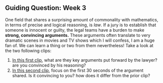 ## Guiding Question: Week 3

One field that shares a surprising amount of commonality with mathematics, in terms of precise and logical reasoning, is *law*. If a jury is to establish that someone is innocent or guilty, the legal teams have a burden to make **strong, convincing arguments.** These arguments often translate to very dramatic scenes in movies and TV shows which I will confess, I am a huge fan of. We can learn a thing or two from them nevertheless! Take a look at the two following clips:
 1. [In this first clip](https://www.youtube.com/watch?v=Nu6eR1Htq74&ab_channel=ABC), what are they key arguments put forward by the lawyer? are you convinced by his reasoning?
 2. [In this second clip](https://www.youtube.com/watch?v=ubje-xA3H9g&ab_channel=maria), focus on the first 30 seconds of the argument shared. Is it convincing to you? how does it differ from the prior clip?
